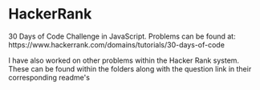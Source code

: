 # HackerRank
<p>30 Days of Code Challenge in JavaScript.  Problems can be found at: https://www.hackerrank.com/domains/tutorials/30-days-of-code</p>
<p>I have also worked on other problems within the Hacker Rank system.  These can be found within the folders along with the question link in their corresponding readme's</p>
